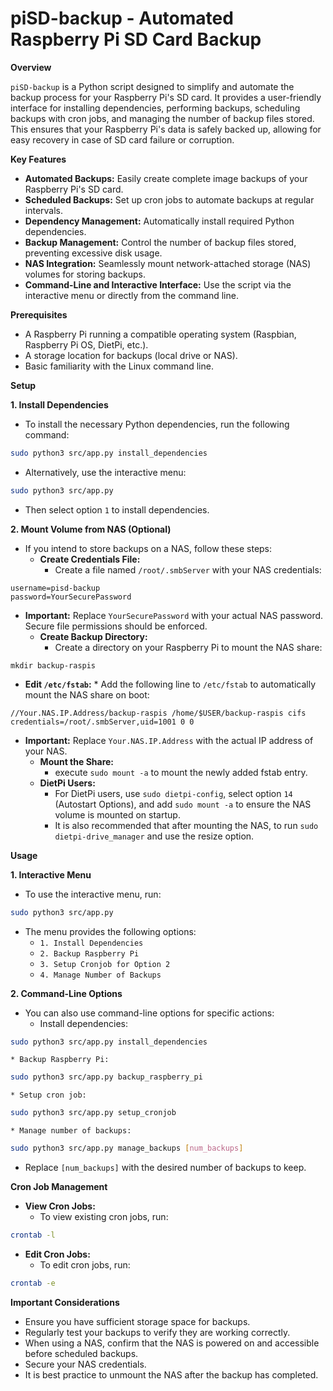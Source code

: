 
# **piSD-backup** - Automated Raspberry Pi SD Card Backup

**Overview**

`piSD-backup` is a Python script designed to simplify and automate the backup process for your Raspberry Pi's SD card. It provides a user-friendly interface for installing dependencies, performing backups, scheduling backups with cron jobs, and managing the number of backup files stored. This ensures that your Raspberry Pi's data is safely backed up, allowing for easy recovery in case of SD card failure or corruption.

**Key Features**

* **Automated Backups:** Easily create complete image backups of your Raspberry Pi's SD card.
* **Scheduled Backups:** Set up cron jobs to automate backups at regular intervals.
* **Dependency Management:** Automatically install required Python dependencies.
* **Backup Management:** Control the number of backup files stored, preventing excessive disk usage.
* **NAS Integration:** Seamlessly mount network-attached storage (NAS) volumes for storing backups.
* **Command-Line and Interactive Interface:** Use the script via the interactive menu or directly from the command line.

**Prerequisites**

* A Raspberry Pi running a compatible operating system (Raspbian, Raspberry Pi OS, DietPi, etc.).
* A storage location for backups (local drive or NAS).
* Basic familiarity with the Linux command line.

**Setup**

**1. Install Dependencies**

* To install the necessary Python dependencies, run the following command:

```bash
sudo python3 src/app.py install_dependencies
```

* Alternatively, use the interactive menu:

```bash
sudo python3 src/app.py
```

* Then select option `1` to install dependencies.

**2. Mount Volume from NAS (Optional)**

* If you intend to store backups on a NAS, follow these steps:
    * **Create Credentials File:**
        * Create a file named `/root/.smbServer` with your NAS credentials:

```
username=pisd-backup
password=YourSecurePassword
```

* **Important:** Replace `YourSecurePassword` with your actual NAS password. Secure file permissions should be enforced.
    * **Create Backup Directory:**
        * Create a directory on your Raspberry Pi to mount the NAS share:

`mkdir backup-raspis`

* **Edit `/etc/fstab`:**
        * Add the following line to `/etc/fstab` to automatically mount the NAS share on boot:    

```
//Your.NAS.IP.Address/backup-raspis /home/$USER/backup-raspis cifs credentials=/root/.smbServer,uid=1001 0 0
```

* **Important:** Replace `Your.NAS.IP.Address` with the actual IP address of your NAS.
    * **Mount the Share:**
        * execute `sudo mount -a` to mount the newly added fstab entry.
    * **DietPi Users:**
        * For DietPi users, use `sudo dietpi-config`, select option `14` (Autostart Options), and add `sudo mount -a` to ensure the NAS volume is mounted on startup.
        * It is also recommended that after mounting the NAS, to run `sudo dietpi-drive_manager` and use the resize option.

**Usage**

**1. Interactive Menu**

* To use the interactive menu, run:

```bash
sudo python3 src/app.py
```

* The menu provides the following options:
    * `1. Install Dependencies`
    * `2. Backup Raspberry Pi`
    * `3. Setup Cronjob for Option 2`
    * `4. Manage Number of Backups`

**2. Command-Line Options**

* You can also use command-line options for specific actions:
    * Install dependencies:

```bash
sudo python3 src/app.py install_dependencies
```

    * Backup Raspberry Pi:

```bash
sudo python3 src/app.py backup_raspberry_pi
```

    * Setup cron job:

```bash
sudo python3 src/app.py setup_cronjob
```

    * Manage number of backups:

```bash
sudo python3 src/app.py manage_backups [num_backups]
```

* Replace `[num_backups]` with the desired number of backups to keep.

**Cron Job Management**

* **View Cron Jobs:**
    * To view existing cron jobs, run:

```bash
crontab -l
```

* **Edit Cron Jobs:**
    * To edit cron jobs, run:

```bash
crontab -e
```

**Important Considerations**

* Ensure you have sufficient storage space for backups.
* Regularly test your backups to verify they are working correctly.
* When using a NAS, confirm that the NAS is powered on and accessible before scheduled backups.
* Secure your NAS credentials.
* It is best practice to unmount the NAS after the backup has completed.
